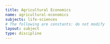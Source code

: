 ```yaml
---
title: Agricultural Economics
name: agricultural-economics
subjects: life-sciences
# The following are constants: do not modify
layout: subject
type: discipline
---
```

